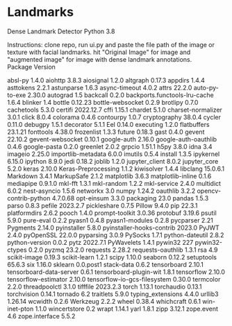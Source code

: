 # Landmarks
Dense Landmark Detector 
Python 3.8 
<br>
<div>
Instructions: clone repo, run ui.py and paste the file path of the image or texture with facial landmarks. hit "Original Image" for image and "augmented image" for image with dense landmark annotations. 
<div>
Package 
<tab>
Version
<div>

absl-py                       1.4.0
aiohttp                       3.8.3
aiosignal                     1.2.0
altgraph                      0.17.3
appdirs                       1.4.4
asttokens                     2.2.1
astunparse                    1.6.3
async-timeout                 4.0.2
attrs                         22.2.0
auto-py-to-exe                2.30.0
autograd                      1.5
backcall                      0.2.0
backports.functools-lru-cache 1.6.4
blinker                       1.4
bottle                        0.12.23
bottle-websocket              0.2.9
brotlipy                      0.7.0
cachetools                    5.3.0
certifi                       2022.12.7
cffi                          1.15.1
chardet                       5.1.0
charset-normalizer            3.0.1
click                         8.0.4
colorama                      0.4.6
contourpy                     1.0.7
cryptography                  38.0.4
cycler                        0.11.0
debugpy                       1.5.1
decorator                     5.1.1
Eel                           0.14.0
executing                     1.2.0
flatbuffers                   23.1.21
fonttools                     4.38.0
frozenlist                    1.3.3
future                        0.18.3
gast                          0.4.0
gevent                        22.10.2
gevent-websocket              0.10.1
google-auth                   2.16.0
google-auth-oauthlib          0.4.6
google-pasta                  0.2.0
greenlet                      2.0.2
grpcio                        1.51.1
h5py                          3.8.0
idna                          3.4
imageio                       2.25.0
importlib-metadata            6.0.0
imutils                       0.5.4
install                       1.3.5
ipykernel                     6.15.0
ipython                       8.9.0
jedi                          0.18.2
joblib                        1.2.0
jupyter_client                8.0.2
jupyter_core                  5.2.0
keras                         2.10.0
Keras-Preprocessing           1.1.2
kiwisolver                    1.4.4
libclang                      15.0.6.1
Markdown                      3.4.1
MarkupSafe                    2.1.2
matplotlib                    3.6.3
matplotlib-inline             0.1.6
mediapipe                     0.9.1.0
mkl-fft                       1.3.1
mkl-random                    1.2.2
mkl-service                   2.4.0
multidict                     6.0.2
nest-asyncio                  1.5.6
networkx                      3.0
numpy                         1.24.2
oauthlib                      3.2.2
opencv-contrib-python         4.7.0.68
opt-einsum                    3.3.0
packaging                     23.0
pandas                        1.5.3
parso                         0.8.3
pefile                        2023.2.7
pickleshare                   0.7.5
Pillow                        9.4.0
pip                           22.3.1
platformdirs                  2.6.2
pooch                         1.4.0
prompt-toolkit                3.0.36
protobuf                      3.19.6
psutil                        5.9.0
pure-eval                     0.2.2
pyasn1                        0.4.8
pyasn1-modules                0.2.8
pycparser                     2.21
Pygments                      2.14.0
pyinstaller                   5.8.0
pyinstaller-hooks-contrib     2023.0
PyJWT                         2.4.0
pyOpenSSL                     22.0.0
pyparsing                     3.0.9
PySocks                       1.7.1
python-dateutil               2.8.2
python-version                0.0.2
pytz                          2022.7.1
PyWavelets                    1.4.1
pywin32                       227
pywin32-ctypes                0.2.0
pyzmq                         23.2.0
requests                      2.28.2
requests-oauthlib             1.3.1
rsa                           4.9
scikit-image                  0.19.3
scikit-learn                  1.2.1
scipy                         1.10.0
seaborn                       0.12.2
setuptools                    65.6.3
six                           1.16.0
sklearn                       0.0.post1
stack-data                    0.6.2
tensorboard                   2.10.1
tensorboard-data-server       0.6.1
tensorboard-plugin-wit        1.8.1
tensorflow                    2.10.0
tensorflow-estimator          2.10.0
tensorflow-io-gcs-filesystem  0.30.0
termcolor                     2.2.0
threadpoolctl                 3.1.0
tifffile                      2023.2.3
torch                         1.13.1
torchaudio                    0.13.1
torchvision                   0.14.1
tornado                       6.2
traitlets                     5.9.0
typing_extensions             4.4.0
urllib3                       1.26.14
wcwidth                       0.2.6
Werkzeug                      2.2.2
wheel                         0.38.4
whichcraft                    0.6.1
win-inet-pton                 1.1.0
wincertstore                  0.2
wrapt                         1.14.1
yarl                          1.8.1
zipp                          3.12.1
zope.event                    4.6
zope.interface                5.5.2
